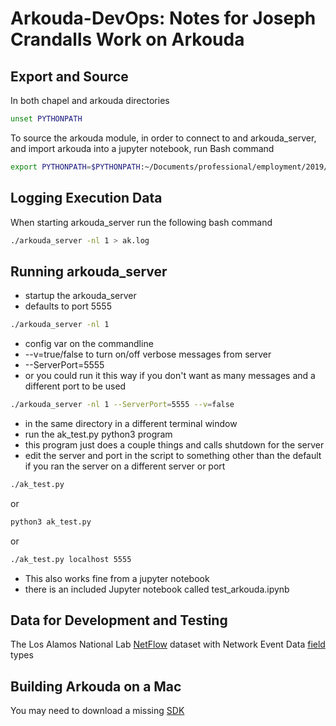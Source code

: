 # Arkouda-DevOps: Notes for Joseph Crandalls Work on Arkouda

## Export and Source

In both chapel and arkouda directories
```bash
unset PYTHONPATH
```

To source the arkouda module, in order to connect to and arkouda_server,
and import arkouda into a jupyter notebook, run Bash command

```bash
export PYTHONPATH=$PYTHONPATH:~/Documents/professional/employment/2019/DOD/arkouda/
```
## Logging Execution Data

When starting arkouda_server run the following bash command

```bash
./arkouda_server -nl 1 > ak.log
```

## Running arkouda_server

 * startup the arkouda_server
 * defaults to port 5555
```bash
./arkouda_server -nl 1
```
 * config var on the commandline
 * --v=true/false to turn on/off verbose messages from server
 * --ServerPort=5555
 * or you could run it this way if you don't want as many messages
and a different port to be used
```bash
./arkouda_server -nl 1 --ServerPort=5555 --v=false
```
 * in the same directory in a different terminal window
 * run the ak_test.py python3 program
 * this program just does a couple things and calls shutdown for the server
 * edit the server and port in the script to something other than the
default if you ran the server on a different server or port
```bash
./ak_test.py
```
or
```bash
python3 ak_test.py
```
or
```bash
./ak_test.py localhost 5555
```
 * This also works fine from a jupyter notebook
 * there is an included Jupyter notebook called test_arkouda.ipynb

## Data for Development and Testing

The Los Alamos National Lab [NetFlow] dataset with Network Event Data [field] types

[NetFlow]:https://csr.lanl.gov/data/netflow.html
[field]:https://csr.lanl.gov/data/2017.html

## Building Arkouda on a Mac

You may need to download a missing [SDK]

[SDK]:https://github.com/phracker/MacOSX-SDKs
